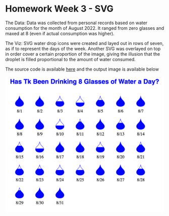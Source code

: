 # Homework Week 3 - SVG

The Data: Data was collected from personal records based on water consumption for the month of August 2022. It ranged from zero glasses and maxed at 8 (even if actual consumption was higher).

The Viz: SVG water drop icons were created and layed out in rows of seven, as if to represent the days of the week. Another SVG was overlayed on top in order cover a certain proportion of the image, giving the illusion that the droplet is filled proportional to the amount of water consumed.

The source code is available [here](https://github.com/tkcram/pivf22/tree/main/(4)svg) and the output image is available below

![a simple scatter plot](https://raw.githubusercontent.com/tkcram/pivf22/main/(4)svg/watersvg.png "waterplot") 

